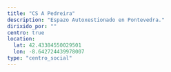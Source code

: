 ```yaml
---
title: "CS A Pedreira"
description: "Espazo Autoxestionado en Pontevedra."
dirixido_por: ""
centro: true
location:
  lat: 42.43384550029501
  lon: -8.642724439978007
type: "centro_social"
---
```

